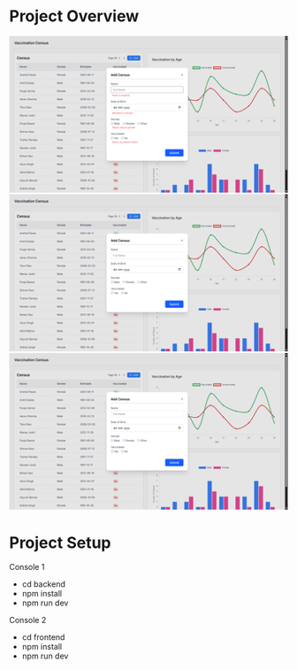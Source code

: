 
# Project Overview

![App Screenshot](Images/Demo1.png)
![App Screenshot](Images/Demo2.png)
![App Screenshot](Images/Demo2.png)

# Project Setup
Console 1
- cd backend 
- npm install 
- npm run dev

Console 2
- cd frontend 
- npm install 
- npm run dev